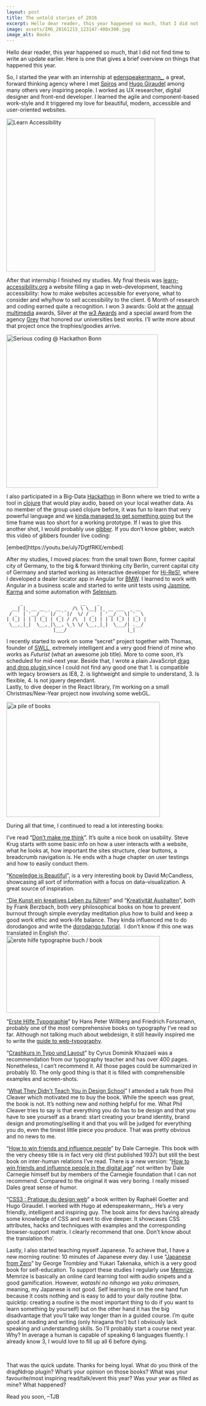 ```yaml
---
layout: post
title: The untold stories of 2016
excerpt: Hello dear reader, this year happened so much, that I did not find…
image: assets/IMG_20161215_123147-400x300.jpg
image_alt: Books
---
```


<p>Hello dear reader, this year happened so much, that I did not find time to write an update earlier. Here is one that gives a brief overview on things that happened this year.</p>
<p>So, I started the year with an internship at <a href="https://www.edenspiekermann.com/">edenspeakermann_</a>, a great, forward thinking agency where I met <a href="https://twitter.com/martzoukos">Spiros</a> and <a href="http://hugogiraudel.com/">Hugo Giraudel</a> among many others very inspiring people. I worked as UX researcher, digital designer and front-end developer. I learned the agile and component-based work-style and it triggered my love for beautiful, modern, accessible and user-oriented websites.</p>
<p><a href="http://www.learn-accessibility.org/"><img class="aligncenter wp-image-2898 size-medium" src="{{ site.baseurl }}/assets/687474703a2f2f692e696d6775722e636f6d2f314f57707341552e706e67-388x400.png" alt="Learn Accessibility" width="388" height="400" /></a></p>
<p>After that internship I finished my studies. My final thesis was <a href="http://www.learn-accessibility.org/">learn-accessibility.org</a> a website filling a gap in web-development, teaching accessibility: how to make websites accessible for everyone, what to consider and why/how to sell accessibility to the client. 6 Month of research and coding earned quite a recognition. I won 3 awards: Gold at the <a href="http://www.annual-multimedia.de/">annual multimedia</a> awards, Silver at the <a href="http://www.w3award.com/">w3 Awards</a> and a special award from the agency <a href="http://grey.com/germany">Grey</a> that honored our universities best works. I’ll write more about that project once the trophies/goodies arrive.</p>
<p><img class="aligncenter wp-image-2897 size-medium" src="{{ site.baseurl }}/assets/Screen-Shot-2016-12-15-at-12.22.01-395x400.png" alt="Serious coding @ Hackathon Bonn" width="395" height="400" /></p>
<p>I also participated in a Big-Data <a href="https://en.wikipedia.org/wiki/Hackathon">Hackathon</a> in Bonn where we tried to write a tool in <a href="http://clojure.org/">clojure</a> that would play audio, based on your local weather data. As no member of the group used clojure before, it was fun to learn that very powerful language and we <a href="https://github.com/ThibaultJanBeyer/cloudify">kinda managed to get something going</a> but the time frame was too short for a working prototype. If I was to give this another shot, I would probably use <a href="http://gibber.mat.ucsb.edu/">gibber</a>. If you don’t know gibber, watch this video of gibbers founder live coding:</p>
<p>[embed]https://youtu.be/uly7DgtfRKI[/embed]</p>
<p>After my studies, I moved places: from the small town Bonn, former capital city of Germany, to the big &amp; forward thinking city Berlin, current capital city of Germany and started working as interactive developer for <a href="http://hi-res.de/de/">Hi-ReS!</a>, where I developed a dealer locator app in Angular for <a href="https://www.bmwgroup.com/en.html">BMW</a>. I learned to work with Angular in a business scale and started to write unit tests using <a href="https://jasmine.github.io/">Jasmine</a>, <a href="http://karma-runner.github.io/1.0/index.html">Karma</a> and some automation with <a href="http://webdriver.io/">Selenium</a>.</p>
<pre lang="text"><code>     _                     __    _
  __| |_ __ __ _  __ _  /\ \ \__| |_ __ ___  _ __
 / _` | '__/ _` |/ _` |/  \/ / _` | '__/ _ \| '_ \
| (_| | | | (_| | (_| / /\  | (_| | | | (_) | |_) |
 \__,_|_|  \__,_|\__, \_\ \/ \__,_|_|  \___/| .__/
                 |___/                      |_|
</code></pre>
<p>I recently started to work on some “secret” project together with Thomas, founder of <a href="http://swll.webflow.io/">SWLL</a>, extremely intelligent and a very good friend of mine who works as <em>Futurist</em> (what an awesome job title). More to come soon, it’s scheduled for mid-next year. Beside that, I wrote a plain JavaScript <a href="https://github.com/ThibaultJanBeyer/dragNdrop/">drag and drop plugin </a>since I could not find any good one that 1. is compatible with legacy browsers as IE8, 2. is lightweight and simple to understand, 3. Is flexible, 4. Is not jquery dependant.<br />
Lastly, to dive deeper in the React library, I’m working on a small Christmas/New-Year project now involving some webGL.</p>
<p><img class="aligncenter size-medium wp-image-2899" src="{{ site.baseurl }}/assets/IMG_20161215_123147-400x300.jpg" alt="a pile of books" width="400" height="300" /></p>
<p>During all that time, I continued to read a lot interesting books:</p>
<p>I’ve read “<a href="https://www.amazon.de/gp/product/0321965515/ref=as_li_tl?ie=UTF8&amp;camp=1638&amp;creative=6742&amp;creativeASIN=0321965515&amp;linkCode=as2&amp;tag=httpthibaulco-21">Don’t make me think</a>”. It’s quite a nice book on usability. Steve Krug starts with some basic info on how a user interacts with a website, what he looks at, how important the sites structure, clear buttons, a breadcrumb navigation is. He ends with a huge chapter on user testings and how to easily conduct them.</p>
<p>“<a href="https://www.amazon.de/gp/product/0007427921/ref=as_li_qf_sp_asin_il_tl?ie=UTF8&amp;camp=1638&amp;creative=6742&amp;creativeASIN=0007427921&amp;linkCode=as2&amp;tag=httpthibaulco-21">Knowledge is Beautiful</a>”, is a very interesting book by David McCandless, showcasing all sort of information with a focus on data-visualization. A great source of inspiration.</p>
<p><a href="https://www.amazon.de/gp/product/3874398293/ref=as_li_qf_sp_asin_il_tl?ie=UTF8&amp;camp=1638&amp;creative=6742&amp;creativeASIN=3874398293&amp;linkCode=as2&amp;tag=httpthibaulco-21">“Die Kunst ein kreatives Leben zu führen</a>” and “<a href="https://www.amazon.de/gp/product/3874397866/ref=as_li_qf_sp_asin_il_tl?ie=UTF8&amp;camp=1638&amp;creative=6742&amp;creativeASIN=3874397866&amp;linkCode=as2&amp;tag=httpthibaulco-21">Kreativität Aushalten</a>”, both by Frank Berzbach, both very philosophical books on how to prevent burnout through simple everyday meditation plus how to build and keep a good work ethic and work-life balance. They kinda influenced me to do dorodangos and write the <a href="http://blog.thibaultjanbeyer.com/portfolio/how-to-dorodango/">dorodango tutorial</a>.  I don’t know if this one was translated in English tho’.<br />
<img class="alignright size-medium wp-image-2900" src="{{ site.baseurl }}/assets/erste_hilfe_in_typografie5-400x200.jpg" alt="erste hilfe typographie buch / book" width="400" height="200" /></p>
<p>“<a href="https://www.amazon.de/gp/product/3874394743/ref=as_li_qf_sp_asin_il_tl?ie=UTF8&amp;camp=1638&amp;creative=6742&amp;creativeASIN=3874394743&amp;linkCode=as2&amp;tag=httpthibaulco-21">Erste Hilfe Typographie</a>” by Hans Peter Willberg and Friedrich Forssmann, probably one of the most comprehensive books on typography I’ve read so far. Although not talking much about webdesign, it still heavily inspired me to write the <a href="http://blog.thibaultjanbeyer.com/portfolio/quick-guide-to-web-typography/">guide to web-typography</a>.</p>
<p>“<a href="https://www.amazon.de/gp/product/3499612526/ref=as_li_qf_sp_asin_il_tl?ie=UTF8&amp;camp=1638&amp;creative=6742&amp;creativeASIN=3499612526&amp;linkCode=as2&amp;tag=httpthibaulco-21">Crashkurs in Typo und Layout</a>” by Cyrus Dominik Khazaeli was a recommendation from our typography teacher and has over 400 pages. Nonetheless, I can’t recommend it. All those pages could be summarized in probably 10. The only good thing is that it is filled with comprehensible examples and screen-shots.</p>
<p>“<a href="https://www.amazon.de/gp/product/1781571465/ref=as_li_qf_sp_asin_il_tl?ie=UTF8&amp;camp=1638&amp;creative=6742&amp;creativeASIN=1781571465&amp;linkCode=as2&amp;tag=httpthibaulco-21">What They Didn't Teach You in Design School</a>” I attended a talk from Phil Cleaver which motivated me to buy the book. While the speech was great, the book is not. It’s nothing new and nothing helpful for me. What Phil Cleaver tries to say is that everything you do has to be design and that you have to see yourself as a brand: start creating your brand identity, brand design and promoting/selling it and that you will be judged for everything you do, even the tiniest little piece you produce. That was pretty obvious and no news to me.</p>
<p>“<a href="https://www.amazon.de/gp/product/1439199191/ref=as_li_qf_sp_asin_il_tl?ie=UTF8&amp;camp=1638&amp;creative=6742&amp;creativeASIN=1439199191&amp;linkCode=as2&amp;tag=httpthibaulco-21">How to win friends and influence people</a>” by Dale Carnegie. This book with the very cheesy title is in fact very old (first published 1937) but still the best book on inter-human relations I’ve read. There is a new version: “<a href="https://www.amazon.de/gp/product/1451612591/ref=as_li_qf_sp_asin_il_tl?ie=UTF8&amp;camp=1638&amp;creative=6742&amp;creativeASIN=1451612591&amp;linkCode=as2&amp;tag=httpthibaulco-21">How to win friends and influence people in the digital age</a>” not written by Dale Carnegie himself but by members of the Carnegie foundation that I can not recommend. Compared to the original it was very boring. I really missed Dales great sense of humor.</p>
<p>“<a href="https://www.amazon.de/gp/product/2212140231/ref=as_li_qf_sp_asin_il_tl?ie=UTF8&amp;camp=1638&amp;creative=6742&amp;creativeASIN=2212140231&amp;linkCode=as2&amp;tag=httpthibaulco-21">CSS3 : Pratique du design web</a>” a book written by Raphaël Goetter and Hugo Giraudel. I worked with Hugo at edenspeakermann_. He’s a very friendly, intelligent and inspiring guy. The book aims for devs having already some knowledge of CSS and want to dive deeper. It showcases CSS attributes, hacks and techniques with examples and the corresponding browser-support matrix. I clearly recommend that one. Don’t know about the translation tho’.</p>
<p>Lastly, I also started teaching myself Japanese. To achieve that, I have a new morning routine: 10 minutes of Japanese every day. I use “<a href="https://www.amazon.de/gp/product/0976998122/ref=as_li_qf_sp_asin_il_tl?ie=UTF8&amp;camp=1638&amp;creative=6742&amp;creativeASIN=0976998122&amp;linkCode=as2&amp;tag=httpthibaulco-21">Japanese from Zero</a>” by George Trombley and Yukari Takenaka, which is a very good book for self-education. To support these studies I regularly use <a href="https://www.memrise.com/">Memrize</a>. Memrize is basically an online card learning tool with audio snipets and a good gamification. However, <em>watashi no nihongo wa yoku arimasen</em>, meaning, my Japanese is not good. Self learning is on the one hand fun because it costs nothing and is easy to add to your daily routine (btw. quicktip: creating a routine is the most important thing to do if you want to learn something by yourself) but on the other hand it has the big disadvantage that you’ll take way longer than in a guided course. I’m quite good at reading and writing (only hiragana tho’) but I obviously lack speaking and understanding skills. So I’ll probably start a course next year.<br />
Why? In average a human is capable of speaking 6 languages fluently. I already know 3, I would love to fill up all 6 before dying.</p>
<p>&nbsp;</p>
<p>That was the quick update. Thanks for being loyal. What do you think of the dragNdrop plugin? What’s your opinion on those books? What was your favourite/most inspiring read/talk/event this year? Was your year as filled as mine? What happened?</p>
<p>Read you soon, –TJB</p>
<p><span style="border-radius: 2px; text-indent: 20px; width: auto; padding: 0px 4px 0px 0px; text-align: center; font: bold 11px/20px 'Helvetica Neue',Helvetica,sans-serif; color: #ffffff; background: #bd081c  no-repeat scroll 3px 50% / 14px 14px; position: absolute; opacity: 1; z-index: 8675309; display: none; cursor: pointer; top: 3263px; left: 429px;">Save</span></p>
